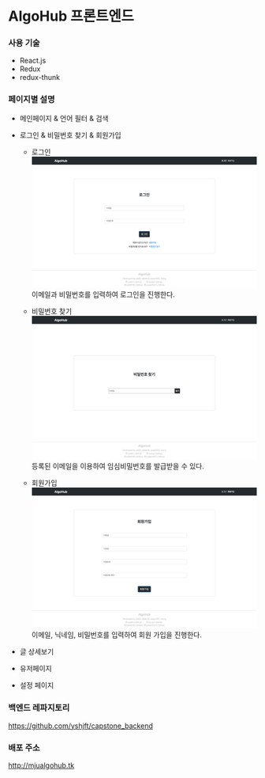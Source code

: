 # AlgoHub 프론트엔드

### 사용 기술
* React.js
* Redux
* redux-thunk

### 페이지별 설명

* 메인페이지 & 언어 필터 & 검색

* 로그인 & 비밀번호 찾기 & 회원가입    
    * 로그인  
      <img src="/ImgForMd/login.png" width="800px"></img>     
      이메일과 비밀번호를 입력하여 로그인을 진행한다.

    * 비밀번호 찾기   
      <img src="/ImgForMd/FindPwd.png" width="800px"></img>     
      등록된 이메일을 이용하여 임심비밀번호를 발급받을 수 있다.
             
    * 회원가입    
      <img src="/ImgForMd/join.png" width="800px"></img>        
      이메일, 닉네임, 비밀번호를 입력하여 회원 가입을 진행한다.


* 글 상세보기

* 유저페이지

* 설정 페이지

### 백엔드 레파지토리
https://github.com/yshjft/capstone_backend

### 배포 주소
http://mjualgohub.tk
